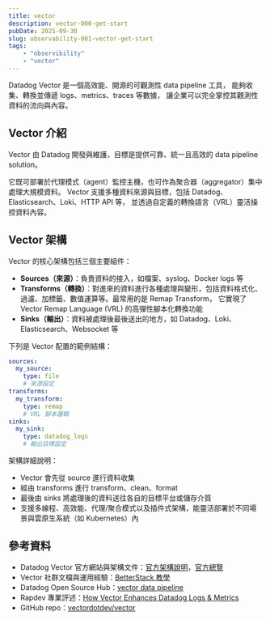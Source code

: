 ```yaml
---
title: vector
description: vector-000-get-start
pubDate: 2025-09-30
slug: observability-001-vector-get-start
tags:
    - "observibility"
    - "vector"
---
```


Datadog Vector 是一個高效能、開源的可觀測性 data pipeline 工具，
能夠收集、轉換並傳遞 logs、metrics、traces 等數據，
讓企業可以完全掌控其觀測性資料的流向與內容。

## Vector 介紹

Vector 由 Datadog 開發與維護，目標是提供可靠、統一且高效的 data pipeline solution。

它既可部署於代理模式（agent）監控主機，也可作為聚合器（aggregator）集中處理大規模資料。
Vector 支援多種資料來源與目標，包括 Datadog、Elasticsearch、Loki、HTTP API 等，
並透過自定義的轉換語言（VRL）靈活操控資料內容。

## Vector 架構

Vector 的核心架構包括三個主要組件：

- **Sources（來源）**：負責資料的接入，如檔案、syslog、Docker logs 等
- **Transforms（轉換）**：對進來的資料進行各種處理與變形，包括資料格式化、過濾、加標籤、數值運算等。最常用的是 Remap Transform，
  它實現了 Vector Remap Language (VRL) 的高彈性腳本化轉換功能
- **Sinks（輸出）**：資料被處理後最後送出的地方，如 Datadog、Loki、Elasticsearch、Websocket 等

下列是 Vector 配置的範例結構：

```yaml
sources:
  my_source:
    type: file
    # 來源設定
transforms:
  my_transform:
    type: remap
    # VRL 腳本邏輯
sinks:
  my_sink:
    type: datadog_logs
    # 輸出目標設定
```

架構詳細說明：

- Vector 會先從 source 進行資料收集
- 經由 transforms 進行 transform、clean、format
- 最後由 sinks 將處理後的資料送往各自的目標平台或儲存介質
- 支援多線程、高效能、代理/聚合模式以及插件式架構，能靈活部署於不同場景與雲原生系統（如 Kubernetes）內

## 參考資料

- Datadog Vector 官方網站與架構文件：[官方架構說明](https://vector.dev/docs/architecture/)，[官方總覽](https://opensource.datadoghq.com/projects/vector/)
- Vector 社群文檔與運用經驗：[BetterStack 教學](https://betterstack.com/community/guides/logging/vector-explained/)
- Datadog Open Source Hub：[vector data pipeline](https://opensource.datadoghq.com/projects/vector/)
- Rapdev 專業評述：[How Vector Enhances Datadog Logs \& Metrics](https://www.rapdev.io/blog/how-vector-enhances-datadog-logs-metrics)
- GitHub repo：[vectordotdev/vector](https://github.com/vectordotdev/vector)
